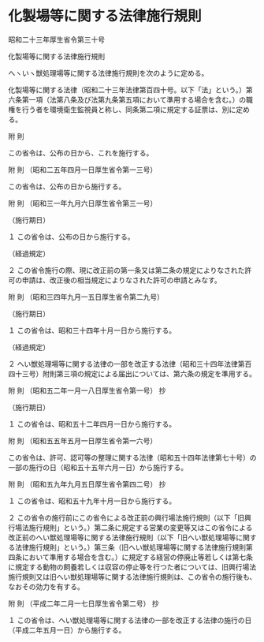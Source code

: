 # 化製場等に関する法律施行規則

昭和二十三年厚生省令第三十号

化製場等に関する法律施行規則

へヽいヽ獣処理場等に関する法律施行規則を次のように定める。

化製場等に関する法律（昭和二十三年法律第百四十号。以下「法」という。）第六条第一項（法第八条及び法第九条第五項において準用する場合を含む。）の職権を行う者を環境衛生監視員と称し、同条第二項に規定する証票は、別に定める。

附 則

この省令は、公布の日から、これを施行する。

附 則 （昭和二五年四月一日厚生省令第一三号）

この省令は、公布の日から施行する。

附 則 （昭和三一年九月六日厚生省令第三一号）

（施行期日）

１ この省令は、公布の日から施行する。

（経過規定）

２ この省令施行の際、現に改正前の第一条又は第二条の規定によりなされた許可の申請は、改正後の相当規定によりなされた許可の申請とみなす。

附 則 （昭和三四年九月一五日厚生省令第二九号）

（施行期日）

１ この省令は、昭和三十四年十月一日から施行する。

（経過規定）

２ へい獣処理場等に関する法律の一部を改正する法律（昭和三十四年法律第百四十三号）附則第三項の規定による届出については、第六条の規定を準用する。

附 則 （昭和五二年一月一八日厚生省令第一号） 抄

（施行期日）

１ この省令は、昭和五十二年四月一日から施行する。

附 則 （昭和五五年五月一日厚生省令第一六号）

この省令は、許可、認可等の整理に関する法律（昭和五十四年法律第七十号）の一部の施行の日（昭和五十五年六月一日）から施行する。

附 則 （昭和五九年九月五日厚生省令第四二号） 抄

１ この省令は、昭和五十九年十月一日から施行する。

２ この省令の施行前にこの省令による改正前の興行場法施行規則（以下「旧興行場法施行規則」という。）第二条に規定する営業の変更等又はこの省令による改正前のへい獣処理場等に関する法律施行規則（以下「旧へい獣処理場等に関する法律施行規則」という。）第三条（旧へい獣処理場等に関する法律施行規則第四条において準用する場合を含む。）に規定する経営の停廃止等若しくは第七条に規定する動物の飼養若しくは収容の停止等を行つた者については、旧興行場法施行規則又は旧へい獣処理場等に関する法律施行規則は、この省令の施行後も、なおその効力を有する。

附 則 （平成二年二月一七日厚生省令第二号） 抄

１ この省令は、へい獣処理場等に関する法律の一部を改正する法律の施行の日（平成二年五月一日）から施行する。
